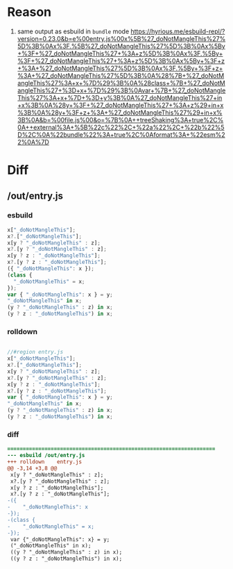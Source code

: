 # Reason
1. same output as esbuild in `bundle` mode https://hyrious.me/esbuild-repl/?version=0.23.0&b=e%00entry.js%00x%5B%27_doNotMangleThis%27%5D%3B%0Ax%3F.%5B%27_doNotMangleThis%27%5D%3B%0Ax%5By+%3F+%27_doNotMangleThis%27+%3A+z%5D%3B%0Ax%3F.%5By+%3F+%27_doNotMangleThis%27+%3A+z%5D%3B%0Ax%5By+%3F+z+%3A+%27_doNotMangleThis%27%5D%3B%0Ax%3F.%5By+%3F+z+%3A+%27_doNotMangleThis%27%5D%3B%0A%28%7B+%27_doNotMangleThis%27%3A+x+%7D%29%3B%0A%28class+%7B+%27_doNotMangleThis%27+%3D+x+%7D%29%3B%0Avar+%7B+%27_doNotMangleThis%27%3A+x+%7D+%3D+y%3B%0A%27_doNotMangleThis%27+in+x%3B%0A%28y+%3F+%27_doNotMangleThis%27+%3A+z%29+in+x%3B%0A%28y+%3F+z+%3A+%27_doNotMangleThis%27%29+in+x%3B%0A&b=%00file.js%00&o=%7B%0A++treeShaking%3A+true%2C%0A++external%3A+%5B%22c%22%2C+%22a%22%2C+%22b%22%5D%2C%0A%22bundle%22%3A+true%2C%0Aformat%3A+%22esm%22%0A%7D
# Diff
## /out/entry.js
### esbuild
```js
x["_doNotMangleThis"];
x?.["_doNotMangleThis"];
x[y ? "_doNotMangleThis" : z];
x?.[y ? "_doNotMangleThis" : z];
x[y ? z : "_doNotMangleThis"];
x?.[y ? z : "_doNotMangleThis"];
({ "_doNotMangleThis": x });
(class {
  "_doNotMangleThis" = x;
});
var { "_doNotMangleThis": x } = y;
"_doNotMangleThis" in x;
(y ? "_doNotMangleThis" : z) in x;
(y ? z : "_doNotMangleThis") in x;
```
### rolldown
```js

//#region entry.js
x["_doNotMangleThis"];
x?.["_doNotMangleThis"];
x[y ? "_doNotMangleThis" : z];
x?.[y ? "_doNotMangleThis" : z];
x[y ? z : "_doNotMangleThis"];
x?.[y ? z : "_doNotMangleThis"];
var { "_doNotMangleThis": x } = y;
"_doNotMangleThis" in x;
(y ? "_doNotMangleThis" : z) in x;
(y ? z : "_doNotMangleThis") in x;

```
### diff
```diff
===================================================================
--- esbuild	/out/entry.js
+++ rolldown	entry.js
@@ -3,14 +3,8 @@
 x[y ? "_doNotMangleThis" : z];
 x?.[y ? "_doNotMangleThis" : z];
 x[y ? z : "_doNotMangleThis"];
 x?.[y ? z : "_doNotMangleThis"];
-({
-    "_doNotMangleThis": x
-});
-(class {
-    "_doNotMangleThis" = x;
-});
 var {"_doNotMangleThis": x} = y;
 ("_doNotMangleThis" in x);
 ((y ? "_doNotMangleThis" : z) in x);
 ((y ? z : "_doNotMangleThis") in x);

```